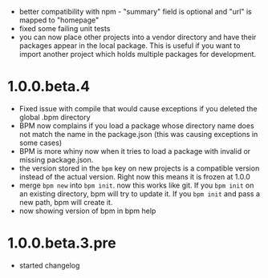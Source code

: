 
  * better compatibility with npm - "summary" field is optional and "url" is
    mapped to "homepage"
  * fixed some failing unit tests
  * you can now place other projects into a vendor directory and have their 
    packages appear in the local package.  This is useful if you want to 
    import another project which holds multiple packages for development.
  
# 1.0.0.beta.4

  * Fixed issue with compile that would cause exceptions if you deleted the
    global .bpm directory
  * BPM now complains if you load a package whose directory name does not 
    match the name in the package.json (this was causing exceptions in some
    cases)
  * BPM is more whiny now when it tries to load a package with invalid or
    missing package.json.
  * the version stored in the `bpm` key on new projects is a compatible 
    version instead of the actual version.  Right now this means it is frozen
    at 1.0.0
  * merge `bpm new` into `bpm init`.  now this works like git.  If you
    `bpm init` on an existing directory, bpm will try to update it.  If you
    `bpm init` and pass a new path, bpm will create it.
  * now showing version of bpm in bpm help

# 1.0.0.beta.3.pre

  * started changelog
  